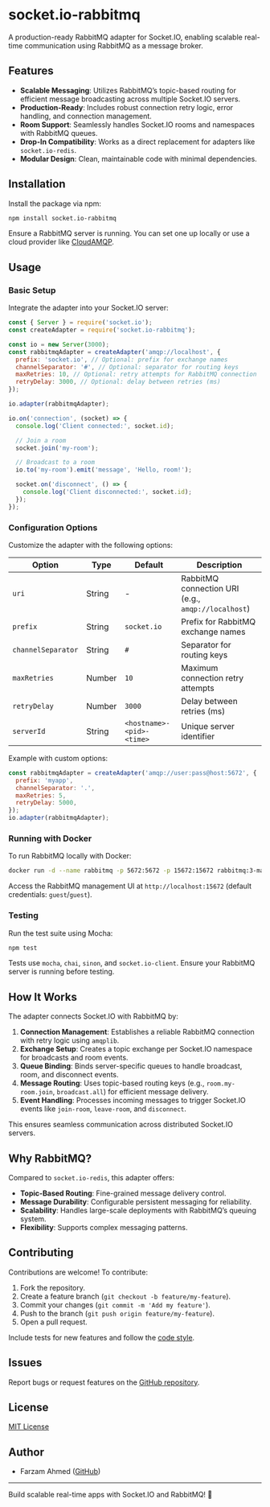 # socket.io-rabbitmq

A production-ready RabbitMQ adapter for Socket.IO, enabling scalable real-time communication using RabbitMQ as a message broker.

## Features

- **Scalable Messaging**: Utilizes RabbitMQ’s topic-based routing for efficient message broadcasting across multiple Socket.IO servers.
- **Production-Ready**: Includes robust connection retry logic, error handling, and connection management.
- **Room Support**: Seamlessly handles Socket.IO rooms and namespaces with RabbitMQ queues.
- **Drop-In Compatibility**: Works as a direct replacement for adapters like `socket.io-redis`.
- **Modular Design**: Clean, maintainable code with minimal dependencies.

## Installation

Install the package via npm:

```bash
npm install socket.io-rabbitmq
```

Ensure a RabbitMQ server is running. You can set one up locally or use a cloud provider like [CloudAMQP](https://www.cloudamqp.com/).

## Usage

### Basic Setup

Integrate the adapter into your Socket.IO server:

```javascript
const { Server } = require('socket.io');
const createAdapter = require('socket.io-rabbitmq');

const io = new Server(3000);
const rabbitmqAdapter = createAdapter('amqp://localhost', {
  prefix: 'socket.io', // Optional: prefix for exchange names
  channelSeparator: '#', // Optional: separator for routing keys
  maxRetries: 10, // Optional: retry attempts for RabbitMQ connection
  retryDelay: 3000, // Optional: delay between retries (ms)
});

io.adapter(rabbitmqAdapter);

io.on('connection', (socket) => {
  console.log('Client connected:', socket.id);

  // Join a room
  socket.join('my-room');

  // Broadcast to a room
  io.to('my-room').emit('message', 'Hello, room!');

  socket.on('disconnect', () => {
    console.log('Client disconnected:', socket.id);
  });
});
```

### Configuration Options

Customize the adapter with the following options:

| Option            | Type   | Default                   | Description                                      |
|-------------------|--------|---------------------------|--------------------------------------------------|
| `uri`             | String | -                         | RabbitMQ connection URI (e.g., `amqp://localhost`) |
| `prefix`          | String | `socket.io`               | Prefix for RabbitMQ exchange names              |
| `channelSeparator`| String | `#`                       | Separator for routing keys                      |
| `maxRetries`      | Number | `10`                      | Maximum connection retry attempts               |
| `retryDelay`      | Number | `3000`                    | Delay between retries (ms)                      |
| `serverId`        | String | `<hostname>-<pid>-<time>` | Unique server identifier                         |

Example with custom options:

```javascript
const rabbitmqAdapter = createAdapter('amqp://user:pass@host:5672', {
  prefix: 'myapp',
  channelSeparator: '.',
  maxRetries: 5,
  retryDelay: 5000,
});
io.adapter(rabbitmqAdapter);
```

### Running with Docker

To run RabbitMQ locally with Docker:

```bash
docker run -d --name rabbitmq -p 5672:5672 -p 15672:15672 rabbitmq:3-management
```

Access the RabbitMQ management UI at `http://localhost:15672` (default credentials: `guest`/`guest`).

### Testing

Run the test suite using Mocha:

```bash
npm test
```

Tests use `mocha`, `chai`, `sinon`, and `socket.io-client`. Ensure your RabbitMQ server is running before testing.

## How It Works

The adapter connects Socket.IO with RabbitMQ by:

1. **Connection Management**: Establishes a reliable RabbitMQ connection with retry logic using `amqplib`.
2. **Exchange Setup**: Creates a topic exchange per Socket.IO namespace for broadcasts and room events.
3. **Queue Binding**: Binds server-specific queues to handle broadcast, room, and disconnect events.
4. **Message Routing**: Uses topic-based routing keys (e.g., `room.my-room.join`, `broadcast.all`) for efficient message delivery.
5. **Event Handling**: Processes incoming messages to trigger Socket.IO events like `join-room`, `leave-room`, and `disconnect`.

This ensures seamless communication across distributed Socket.IO servers.

## Why RabbitMQ?

Compared to `socket.io-redis`, this adapter offers:

- **Topic-Based Routing**: Fine-grained message delivery control.
- **Message Durability**: Configurable persistent messaging for reliability.
- **Scalability**: Handles large-scale deployments with RabbitMQ’s queuing system.
- **Flexibility**: Supports complex messaging patterns.

## Contributing

Contributions are welcome! To contribute:

1. Fork the repository.
2. Create a feature branch (`git checkout -b feature/my-feature`).
3. Commit your changes (`git commit -m 'Add my feature'`).
4. Push to the branch (`git push origin feature/my-feature`).
5. Open a pull request.

Include tests for new features and follow the [code style](https://github.com/FarzamAhmed48/socket.io-rabbitmq/blob/main/.eslintrc.json).

## Issues

Report bugs or request features on the [GitHub repository](https://github.com/FarzamAhmed48/socket.io-rabbitmq).

## License

[MIT License](LICENSE)

## Author

- Farzam Ahmed ([GitHub](https://github.com/FarzamAhmed48))

---

Build scalable real-time apps with Socket.IO and RabbitMQ! 🚀